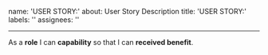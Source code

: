 name: 'USER STORY:'
about: User Story Description
title: 'USER STORY:'
labels: ''
assignees: ''

---

As a **role** I can **capability** so that I can **received benefit**.
